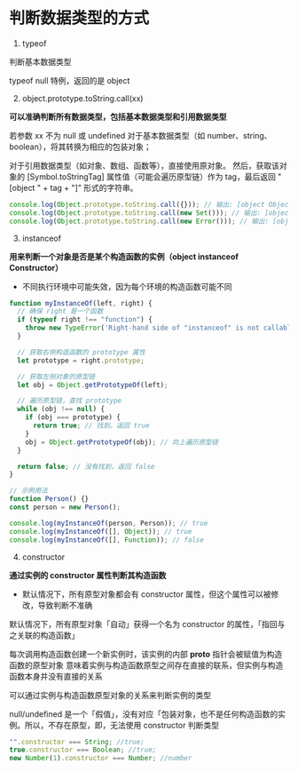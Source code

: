 # 判断数据类型的方式

1. typeof

判断基本数据类型

typeof null 特例，返回的是 object

2. object.prototype.toString.call(xx)

**可以准确判断所有数据类型，包括基本数据类型和引用数据类型**

若参数 xx 不为 null 或 undefined 对于基本数据类型（如 number、string、boolean），将其转换为相应的包装对象；

对于引用数据类型（如对象、数组、函数等），直接使用原对象。
然后，获取该对象的 [Symbol.toStringTag] 属性值（可能会遍历原型链）作为 tag，最后返回 "[object " + tag + "]" 形式的字符串。

```js
console.log(Object.prototype.toString.call({})); // 输出: [object Object]
console.log(Object.prototype.toString.call(new Set())); // 输出: [object Set]
console.log(Object.prototype.toString.call(new Error())); // 输出: [object Error]
```

3. instanceof

**用来判断一个对象是否是某个构造函数的实例（object instanceof Constructor）**

- 不同执行环境中可能失效，因为每个环境的构造函数可能不同

```js
function myInstanceOf(left, right) {
  // 确保 right 是一个函数
  if (typeof right !== "function") {
    throw new TypeError('Right-hand side of "instanceof" is not callable');
  }

  // 获取右侧构造函数的 prototype 属性
  let prototype = right.prototype;

  // 获取左侧对象的原型链
  let obj = Object.getPrototypeOf(left);

  // 遍历原型链，查找 prototype
  while (obj !== null) {
    if (obj === prototype) {
      return true; // 找到，返回 true
    }
    obj = Object.getPrototypeOf(obj); // 向上遍历原型链
  }

  return false; // 没有找到，返回 false
}

// 示例用法
function Person() {}
const person = new Person();

console.log(myInstanceOf(person, Person)); // true
console.log(myInstanceOf([], Object)); // true
console.log(myInstanceOf([], Function)); // false
```

4. constructor

**通过实例的 constructor 属性判断其构造函数**

- 默认情况下，所有原型对象都会有 constructor 属性，但这个属性可以被修改，导致判断不准确

默认情况下，所有原型对象「自动」获得一个名为 constructor 的属性，「指回与之关联的构造函数」

每次调用构造函数创建一个新实例时，该实例的内部 __proto__ 指针会被赋值为构造函数的原型对象
意味着实例与构造函数原型之间存在直接的联系，但实例与构造函数本身并没有直接的关系

可以通过实例与构造函数原型对象的关系来判断实例的类型

null/undefined 是一个「假值」，没有对应「包装对象，也不是任何构造函数的实例。所以，不存在原型，即，无法使用 constructor 判断类型

```js
"".constructor === String; //true;
true.constructor === Boolean; //true;
new Number(1).constructor === Number; //number
```
